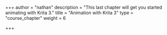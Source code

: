 +++
author = "nathan"
description = "This last chapter will get you started animating with Krita 3."
title = "Animation with Krita 3"
type = "course_chapter"
weight = 6

+++

